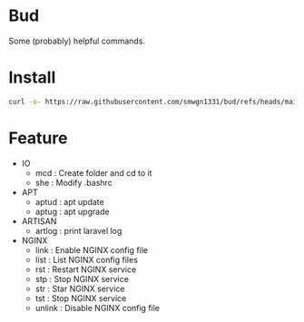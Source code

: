 # Bud
 Some (probably) helpful commands.

# Install
```bash
curl -o- https://raw.githubusercontent.com/smwgn1331/bud/refs/heads/main/install | bash
```

# Feature
- IO
    - mcd    : Create folder and cd to it
    - she    : Modify .bashrc
- APT
    - aptud  : apt update
    - aptug  : apt upgrade
- ARTISAN
    - artlog : print laravel log
- NGINX
    - link   : Enable NGINX config file
    - list   : List NGINX config files
    - rst    : Restart NGINX service
    - stp    : Stop NGINX service
    - str    : Star NGINX service
    - tst    : Stop NGINX service
    - unlink : Disable NGINX config file
